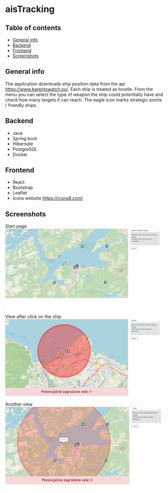 # aisTracking
## Table of contents
* [General info](#general-info)
* [Backend](#backend)
* [Frontend](#frontend)
* [Screenshots](#screenshots)

## General info
The application downloads ship position data from the api https://www.barentswatch.no/. Each ship is treated as hostile. From the menu you can select the type of weapon the ship could potentially have and check how many targets it can reach. The eagle icon marks strategic points / friendly ships.

## Backend
* Java
* Spring boot
* Hibernate
* PostgreSQL
* Docker

## Frontend
* React
* Bootstrap
* Leaflet
* Icons website https://icons8.com/

## Screenshots
Start page
![Home](./screenshots/1.png)
View after click on the ship
![click](./screenshots/2.png)
Another view
![another](./screenshots/3.png)
